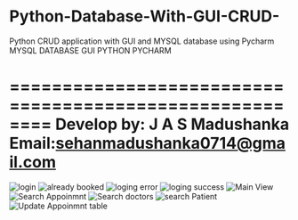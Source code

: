 # Python-Database-With-GUI-CRUD-
Python CRUD application with GUI and MYSQL database using Pycharm
MYSQL DATABASE  GUI PYTHON PYCHARM

========================================================
Develop by: J A S Madushanka
Email:sehanmadushanka0714@gmail.com
========================================================

![login](https://user-images.githubusercontent.com/43729924/196339100-d1ed9d6a-9c01-4c58-83c3-6785a6b310e7.JPG)
![already booked](https://user-images.githubusercontent.com/43729924/196339190-17faf5d2-511e-4884-b9c7-cd0c5ba1bb03.JPG)
![loging error](https://user-images.githubusercontent.com/43729924/196339194-3fba674f-852e-4b2a-b4f4-5c261b7d7b08.JPG)
![loging success](https://user-images.githubusercontent.com/43729924/196339196-5f2a9bd8-7599-44ea-953d-b9667230c4f1.JPG)
![Main View](https://user-images.githubusercontent.com/43729924/196339199-e4e952b3-2730-4e09-b937-132f4550e2c2.JPG)
![Search Appoinmnt](https://user-images.githubusercontent.com/43729924/196339201-12d8c705-f608-4558-9d4c-d39d9fbca9f6.JPG)
![Search doctors](https://user-images.githubusercontent.com/43729924/196339202-d70c01a3-6c57-4699-962a-28ed638b24d7.JPG)
![search Patient](https://user-images.githubusercontent.com/43729924/196339203-bb5342ad-ecfd-4f97-b58b-10d4f24ea7d9.JPG)
![Update Appoinmnt table](https://user-images.githubusercontent.com/43729924/196339204-3114576e-37ea-46b5-b20f-6570d57ba92e.JPG)
